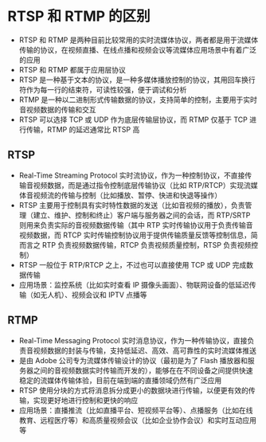 # RTSP 和 RTMP 的区别
- RTSP 和 RTMP 是两种目前比较常用的实时流媒体协议，两者都是用于流媒体传输的协议，在视频直播、在线点播和视频会议等流媒体应用场景中有着广泛的应用
- RTSP 和 RTMP 都属于应用层协议
- RTSP 是一种基于文本的协议，是一种多媒体播放控制的协议，其用回车换行符作为每一行的结束符，可读性较强，便于调试和分析
- RTMP 是一种以二进制形式传输数据的协议，支持简单的控制，主要用于实时音视频数据的传输和交互  
- RTSP 可以选择 TCP 或 UDP 作为底层传输层协议，而 RTMP 仅基于 TCP 进行传输，RTMP 的延迟通常比 RTSP 高

## RTSP
- Real-Time Streaming Protocol 实时流协议，作为一种控制协议，不直接传输音视频数据，而是通过指令控制底层传输协议（比如 RTP/RTCP）实现流媒体音视频流的传输与控制（比如播放、暂停、快进和快退等操作）
- RTSP 主要用于控制具有实时特性数据的发送（比如音视频的播放），负责管理（建立、维护、控制和终止）客户端与服务器之间的会话，而 RTP/SRTP 则用来负责实际的音视频数据传输（其中 RTP 实时传输协议用于负责传输音视频数据，而 RTCP 实时传输控制协议用于提供传输质量反馈等控制信息，简而言之 RTP 负责视频数据传输，RTCP 负责视频质量控制，RTSP 负责视频控制）
- RTSP 一般位于 RTP/RTCP 之上，不过也可以直接使用 TCP 或 UDP 完成数据传输
- 应用场景：监控系统（比如实时查看 IP 摄像头画面）、物联网设备的低延迟传输（如无人机）、视频会议和 IPTV 点播等

## RTMP
- Real-Time Messaging Protocol 实时消息协议，作为一种传输协议，直接负责音视频数据的封装与传输，支持低延迟、高效、高可靠性的实时流媒体推送
- 是由 Adobe 公司专为流媒体传输设计的协议（最初是为了 Flash 播放器和服务器之间的音视频数据实时传输而开发的），能够在在不同设备之间提供快速稳定的流媒体传输体验，目前在端到端的直播领域仍然有广泛应用
- RTSP 使用分块的方式将消息拆分成更小的数据块进行传输，以便更有效的传输，实现更好地进行控制和更快的响应
- 应用场景：直播推流（比如直播平台、短视频平台等）、点播服务（比如在线教育、远程医疗等）和高质量视频会议（比如企业协作会议）和实时互动应用等
